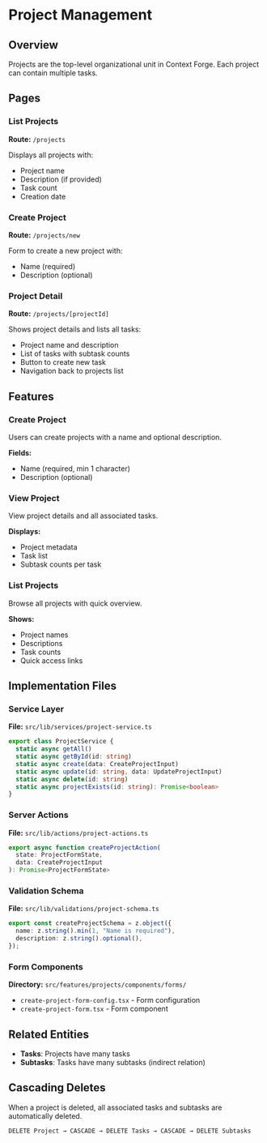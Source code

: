 # Project Management

## Overview

Projects are the top-level organizational unit in Context Forge. Each project can contain multiple tasks.

## Pages

### List Projects

**Route:** `/projects`

Displays all projects with:
- Project name
- Description (if provided)
- Task count
- Creation date

### Create Project

**Route:** `/projects/new`

Form to create a new project with:
- Name (required)
- Description (optional)

### Project Detail

**Route:** `/projects/[projectId]`

Shows project details and lists all tasks:
- Project name and description
- List of tasks with subtask counts
- Button to create new task
- Navigation back to projects list

## Features

### Create Project

Users can create projects with a name and optional description.

**Fields:**
- Name (required, min 1 character)
- Description (optional)

### View Project

View project details and all associated tasks.

**Displays:**
- Project metadata
- Task list
- Subtask counts per task

### List Projects

Browse all projects with quick overview.

**Shows:**
- Project names
- Descriptions
- Task counts
- Quick access links

## Implementation Files

### Service Layer

**File:** `src/lib/services/project-service.ts`

```typescript
export class ProjectService {
  static async getAll()
  static async getById(id: string)
  static async create(data: CreateProjectInput)
  static async update(id: string, data: UpdateProjectInput)
  static async delete(id: string)
  static async projectExists(id: string): Promise<boolean>
}
```

### Server Actions

**File:** `src/lib/actions/project-actions.ts`

```typescript
export async function createProjectAction(
  state: ProjectFormState,
  data: CreateProjectInput
): Promise<ProjectFormState>
```

### Validation Schema

**File:** `src/lib/validations/project-schema.ts`

```typescript
export const createProjectSchema = z.object({
  name: z.string().min(1, "Name is required"),
  description: z.string().optional(),
});
```

### Form Components

**Directory:** `src/features/projects/components/forms/`

- `create-project-form-config.tsx` - Form configuration
- `create-project-form.tsx` - Form component

## Related Entities

- **Tasks**: Projects have many tasks
- **Subtasks**: Tasks have many subtasks (indirect relation)

## Cascading Deletes

When a project is deleted, all associated tasks and subtasks are automatically deleted.

```
DELETE Project → CASCADE → DELETE Tasks → CASCADE → DELETE Subtasks
```
